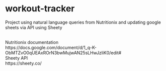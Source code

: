 # workout-tracker
Project using natural language queries from Nutritionix and updating google sheets via API using Sheety

<br> 
Nutritionix documentation <br>
https://docs.google.com/document/d/1_q-K-ObMTZvO0qUEAxROrN3bwMujwAN25sLHwJzliK0/edit#

<br>
Sheety API <br>
https://sheety.co/
